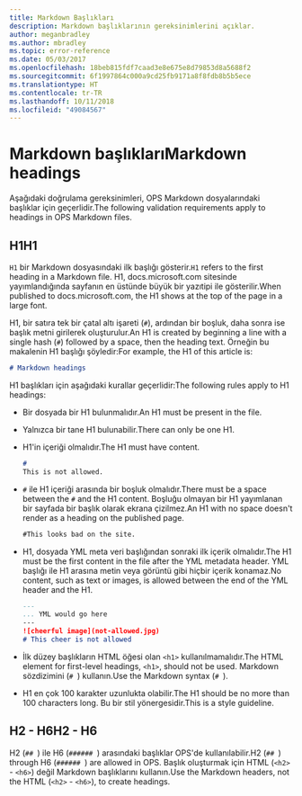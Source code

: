 ```yaml
---
title: Markdown Başlıkları
description: Markdown başlıklarının gereksinimlerini açıklar.
author: meganbradley
ms.author: mbradley
ms.topic: error-reference
ms.date: 05/03/2017
ms.openlocfilehash: 18beb815fdf7caad3e8e675e8d79853d8a5688f2
ms.sourcegitcommit: 6f1997864c000a9cd25fb9171a8f8fdb8b5b5ece
ms.translationtype: HT
ms.contentlocale: tr-TR
ms.lasthandoff: 10/11/2018
ms.locfileid: "49084567"
---
```

# <a name="markdown-headings"></a><span data-ttu-id="59f79-103">Markdown başlıkları</span><span class="sxs-lookup"><span data-stu-id="59f79-103">Markdown headings</span></span>

<span data-ttu-id="59f79-104">Aşağıdaki doğrulama gereksinimleri, OPS Markdown dosyalarındaki başlıklar için geçerlidir.</span><span class="sxs-lookup"><span data-stu-id="59f79-104">The following validation requirements apply to headings in OPS Markdown files.</span></span>

## <a name="h1"></a><span data-ttu-id="59f79-105">H1</span><span class="sxs-lookup"><span data-stu-id="59f79-105">H1</span></span>

<span data-ttu-id="59f79-106">`H1` bir Markdown dosyasındaki ilk başlığı gösterir.</span><span class="sxs-lookup"><span data-stu-id="59f79-106">`H1` refers to the first heading in a Markdown file.</span></span> <span data-ttu-id="59f79-107">H1, docs.microsoft.com sitesinde yayımlandığında sayfanın en üstünde büyük bir yazıtipi ile gösterilir.</span><span class="sxs-lookup"><span data-stu-id="59f79-107">When published to docs.microsoft.com, the H1 shows at the top of the page in a large font.</span></span>

<span data-ttu-id="59f79-108">H1, bir satıra tek bir çatal altı işareti (`#`), ardından bir boşluk, daha sonra ise başlık metni girilerek oluşturulur.</span><span class="sxs-lookup"><span data-stu-id="59f79-108">An H1 is created by beginning a line with a single hash (`#`) followed by a space, then the heading text.</span></span> <span data-ttu-id="59f79-109">Örneğin bu makalenin H1 başlığı şöyledir:</span><span class="sxs-lookup"><span data-stu-id="59f79-109">For example, the H1 of this article is:</span></span>

```md
# Markdown headings
```

<span data-ttu-id="59f79-110">H1 başlıkları için aşağıdaki kurallar geçerlidir:</span><span class="sxs-lookup"><span data-stu-id="59f79-110">The following rules apply to H1 headings:</span></span>

- <span data-ttu-id="59f79-111">Bir dosyada bir H1 bulunmalıdır.</span><span class="sxs-lookup"><span data-stu-id="59f79-111">An H1 must be present in the file.</span></span>
- <span data-ttu-id="59f79-112">Yalnızca bir tane H1 bulunabilir.</span><span class="sxs-lookup"><span data-stu-id="59f79-112">There can only be one H1.</span></span>
- <span data-ttu-id="59f79-113">H1'in içeriği olmalıdır.</span><span class="sxs-lookup"><span data-stu-id="59f79-113">The H1 must have content.</span></span>

  ```markdown
  # 
  This is not allowed.
  ```
- <span data-ttu-id="59f79-114">`#` ile H1 içeriği arasında bir boşluk olmalıdır.</span><span class="sxs-lookup"><span data-stu-id="59f79-114">There must be a space between the `#` and the H1 content.</span></span> <span data-ttu-id="59f79-115">Boşluğu olmayan bir H1 yayımlanan bir sayfada bir başlık olarak ekrana çizilmez.</span><span class="sxs-lookup"><span data-stu-id="59f79-115">An H1 with no space doesn't render as a heading on the published page.</span></span>

  ```markdown
  #This looks bad on the site.
  ```
- <span data-ttu-id="59f79-116">H1, dosyada YML meta veri başlığından sonraki ilk içerik olmalıdır.</span><span class="sxs-lookup"><span data-stu-id="59f79-116">The H1 must be the first content in the file after the YML metadata header.</span></span> <span data-ttu-id="59f79-117">YML başlığı ile H1 arasına metin veya görüntü gibi hiçbir içerik konamaz.</span><span class="sxs-lookup"><span data-stu-id="59f79-117">No content, such as text or images, is allowed between the end of the YML header and the H1.</span></span>

  ```markdown
  ---
  ... YML would go here
  ---
  ![cheerful image](not-allowed.jpg)
  # This cheer is not allowed
  ```
- <span data-ttu-id="59f79-118">İlk düzey başlıkların HTML öğesi olan `<h1>` kullanılmamalıdır.</span><span class="sxs-lookup"><span data-stu-id="59f79-118">The HTML element for first-level headings, `<h1>`, should not be used.</span></span> <span data-ttu-id="59f79-119">Markdown sözdizimini (`# `) kullanın.</span><span class="sxs-lookup"><span data-stu-id="59f79-119">Use the Markdown syntax (`# `).</span></span>
- <span data-ttu-id="59f79-120">H1 en çok 100 karakter uzunlukta olabilir.</span><span class="sxs-lookup"><span data-stu-id="59f79-120">The H1 should be no more than 100 characters long.</span></span> <span data-ttu-id="59f79-121">Bu bir stil yönergesidir.</span><span class="sxs-lookup"><span data-stu-id="59f79-121">This is a style guideline.</span></span>

## <a name="h2---h6"></a><span data-ttu-id="59f79-122">H2 - H6</span><span class="sxs-lookup"><span data-stu-id="59f79-122">H2 - H6</span></span>

<span data-ttu-id="59f79-123">H2 (`## `) ile H6 (`###### `) arasındaki başlıklar OPS'de kullanılabilir.</span><span class="sxs-lookup"><span data-stu-id="59f79-123">H2 (`## `) through H6 (`###### `) are allowed in OPS.</span></span> <span data-ttu-id="59f79-124">Başlık oluşturmak için HTML (`<h2>` - `<h6>`) değil Markdown başlıklarını kullanın.</span><span class="sxs-lookup"><span data-stu-id="59f79-124">Use the Markdown headers, not the HTML (`<h2>` - `<h6>`), to create headings.</span></span>
